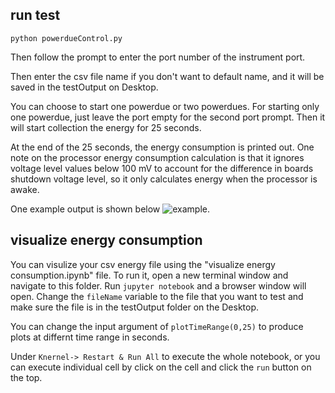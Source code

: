 
## run test

`python powerdueControl.py` 


Then follow the prompt to enter the port number of the instrument port. 

Then enter the csv file name if you don't want to default name, and it will be saved in the testOutput on Desktop.

You can choose to start one powerdue or two powerdues. For starting only one powerdue, just leave the port empty for the second port prompt. Then it will start collection the energy for 25 seconds. 

At the end of the 25 seconds, the energy consumption is printed out. One note on the processor energy consumption calculation is that it ignores voltage level values below 100 mV to account for the difference in boards shutdown voltage level, so it only calculates energy when the processor is awake.

One example output is shown below ![example](https://github.com/peteryej/WDAProjectResource/tree/master/powerdueStreamData/exampleOutput.png).


## visualize energy consumption

You can visulize your csv energy file using the "visualize energy consumption.ipynb" file. 
To run it, open a new terminal window and navigate to this folder. Run `jupyter notebook` and a browser window will open. Change the `fileName` variable to the file that you want to test and make sure the file is in the testOutput folder on the Desktop. 

You can change the input argument of `plotTimeRange(0,25)` to produce plots at differnt time range in seconds. 

Under `Knernel-> Restart & Run All` to execute the whole notebook, or you can execute individual cell by click on the cell and click the `run` button on the top.

